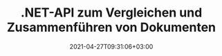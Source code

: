 ---
############################# Static ############################
layout: "product"
date: 2021-04-27T09:31:06+03:00
draft: false

product: "Comparison"
product_tag: "comparison"
platform: ".NET"
platform_tag: "net"

############################# Head ############################
head_title: "C# .NET-Dokumentvergleichs-API | PDF, Word, Excel, Web und Text vergleichen und zusammenführen"
head_description: "C# .NET-Dokumentvergleichs-API. PDF Word DOC DOCX, Excel Spreadsheet, PPT, PPTX, HTML, EMLX MSG, VSDX, DXF DWG und Bilddateiformate vergleichen und zusammenführen."

############################# Header ############################
title: ".NET-API zum Vergleichen und Zusammenführen von Dokumenten"
description: "Entwickeln Sie .NET-Anwendungen mit der Dokumentvergleichs-API zum Vergleichen und Prüfen auf Unterschiede in Inhalt und Stil zwischen Dokumenten im gleichen Format."
button:
    enable: true
    icon: "fas fa-arrow-down"
    label: "Download kostenlose Testversion"
    link: "https://downloads.groupdocs.com/comparison/net"

############################# SubMenu ############################
submenu:
    enable: true
    
    left:
        img_alt: "GroupDocs.Comparison for .NET"
        image: "/border/groupdocs-comparison-net.svg"
        product: "GroupDocs.Comparison"
        platform: ".NET"

    middle:
        button:
            # button loop
            - link: "#overview"
              text: "Überblick"

            # button loop
            - link: "#features"
              text: "Merkmale"

            # button loop
            - link: "#support"
              text: "Support"

            # button loop
            - link: "https://products.groupdocs.app/comparison"
              text: "Live Demo"

            # button loop
            - link: "https://purchase.groupdocs.com/pricing/comparison/net"
              text: "Preisgestaltung"

    right:
        link_download: "https://downloads.groupdocs.com/comparison"
        link_learn: "https://docs.groupdocs.com/comparison/net/"
        link_buy: "https://purchase.groupdocs.com"

############################# Überblick ############################
overview:
    enable: true
    content: |
      GroupDocs.Comparison für .NET API ist eine schnelle und zuverlässige Lösung zum Erstellen von Unterschiedsprüfungsanwendungen zwischen Dokumenten desselben Formats in C#, ASP.NET oder anderen .NET-bezogenen Technologien. Die .NET-Vergleichsbibliothek unterstützt die Überprüfung von Unterschieden sowohl im Inhalt als auch im Textstil gängiger Bild- und Dokumentformate wie PDF, HTML, Outlook-E-Mail, Microsoft Office Word-Dokumente, Excel-Tabellen, PowerPoint-Präsentationen, OneNote, Visio-Diagramme, Text und Bilder. Der Vergleich kann durchgeführt werden, um Inhaltsänderungen für Wörter, Absätze und Zeichen zu erkennen und gleichzeitig ein Vergleichsdokument bereitzustellen, das eine Zusammenfassung der Unterschiede auflistet. GroupDocs.Comparison für die .NET-API kann auf einfache Weise grundlegende Informationen aus Quelldokumenten extrahieren. Es kann auch einfache, passwortgeschützte sowie verschlüsselte Dokumente per Datei oder Stream abrufen, vergleichen und speichern.
        
      GroupDocs.Comparison für .NET kann verwendet werden, um Anwendungen in jeder Entwicklungsumgebung zu entwickeln, die auf die .NET-Plattform abzielt. Es ist mit allen .NET-basierten Sprachen kompatibel und unterstützt gängige Betriebssysteme (Windows, Linux, MacOS), auf denen Mono- oder .NET-Frameworks (einschließlich .NET Core) installiert werden können.

    tabs:
      enable: true
      
      ## TAB ONE ##
      tab_one:
        description: |
          Nachfolgend finden Sie eine Übersicht über GroupDocs.Comparison für .NET:
      
        right:
          enable: true
          icon: "fab fa-html5"
          title: "Überblick"
          content: |
            * Dokumentenvergleich
            * Vergleich von HTML-Dateien
            * PDF-Vergleich
            * Diagrammvergleich
            * Dateiinhalt vergleichen
            * Textstil vergleichens
      
      ## TAB TWO ##
      tab_two:
        description: |
          GroupDocs.Comparison für .NET unterstützt alle gängigen [Dokumentdateiformate](https://docs.groupdocs.com/comparison/net/supported-document-formats/) einschließlich: Microsoft Office, PDF, Bilder und viele andere.

        left:
          enable: true
          table:
            # table loop
            - title: "Microsoft Office"
              content: |
                * **Word:** DOC, DOCX, DOCM, DOT, DOTX, DOTM, RTF, TXT
                * **Excel:** XLS, XLSX, XLSM, XLSB, XLTM, XLT, XLTM, XLTX, XLAM, SXC, SpreadsheetML
                * **PowerPoint:** PPT, PPTX, PPS, PPSX, PPSM, POT, POTM, POTX, PPTM
                * **Visio:** VSD, VDX, VSS, VSSX, VSX, VST, VSTX, VTX, VSDX, VDW, VSTM, VSSM, VSDM
                * **Outlook:** MSG, EML, EMLX, PST, OST
                * **OneNote:** ONE

        right:
          enable: true
          table:
            # table loop
            - title: "Andere Formate"
              content: |
                * **Programmiersprachen**: CS, Java, CPP, JS, PY, RB, PL, ASM, GROOVY, JSON, ActionScript, PHP, SQL, LOG, DIFF, LESS, SCALA
                * **OpenDocument**: ODT, OTT, ODS, ODP, OTP
                * **Tragbar**: PDF, MOBI
                * **AutoCAD**: DXF, DWG
                * **E-Mail**: EML, EMLX, MSG
                * **Bilder**: JPEG, BMP, PNG, GIF, DCM, DICOM, DjVu
                * **Web**: HTM, HTML, MHTML
                * **Text**: TXT

      ## TAB THREE ##
      tab_three:
        description: |
          GroupDocs.Comparison for .NET unterstützt das Folgen Betriebssysteme, Frameworks & Paket-Managers:
        
        left:
          enable: true
          table:
            # table loop
            - icon: "fab fa-windows"
              title: "Betriebssysteme"
              content: |
                * Windows Desktop
                * Windows Server
                * Windows Azure
                * Linux
                * MacOS

            # table loop
            - icon: "fas fa-code"
              title: "Unterstützte Frameworks"
              content: |
                * .NET Framework 2.0 oder höher
                * Mono Framework 1.2 oder höher
                * .NET-Standard 2.0
                * .NET Core 2.0

        right:
          enable: true
          table:
            # table loop
            - icon: "fas fa-box"
              title: "Paket-Manager"
              content: |
                * NuGet

            # table loop
            - icon: "fas fa-tools"
              title: "Entwicklungsumgebungen"
              content: |
                * Microsoft Visual Studio
                * Xamarin.Android
                * Xamarin.IOS
                * Xamarin.Mac
                * MonoDevelop

############################# Merkmale ############################
features:
    enable: true
    title: "GroupDocs.Comparison für .NET-Merkmale"

    feature:
      # feature loop
      - icon: "fas fa-copy"
        content: "Identifizieren Sie Unterschiede in Inhalt und Schriftstilen"

      # feature loop
      - icon: "fas fa-eye"
        content: "Speichern Sie einen zusammenfassenden Bericht aller Unterschiede, die nach dem Dateivergleich gefunden wurden"

      # feature loop
      - icon: "fas fa-bolt"
        content: "Wenden Sie Änderungen nach der Analyse der Unterschiede an oder verwerfen Sie sie und exportieren Sie die resultierende Datei"
      
      # feature loop
      - icon: "fas fa-file-powerpoint"
        content: "Unterstützung für die Microsoft Word-Funktion „Änderungen nachverfolgen“ beim Vergleichen von Word-Dateien"

      # feature loop
      - icon: "fas fa-code"
        content: "Erkennen Sie eindeutig Änderungen, die von jedem zu vergleichenden Dokument stammen"

      # feature loop
      - icon: "fas fa-cloud"
        content: "Lesen und Senden von Dokumenten über Streams"

      # feature loop
      - icon: "fas fa-remove-format"
        content: "Metered Licensing – Abrechnung nach API-Nutzung"

      # feature loop
      - icon: "fas fa-comment-slash"
        content: "Vergleichen Sie mehrere Quelldokumente mit einem einzigen Zieldokument"

      # feature loop
      - icon: "fas fa-location-arrow"
        content: "Vergleichen Sie bestimmte Seiten von Word-Dateien miteinander – Akzeptieren oder verwerfen Sie alle Änderungen in einem einzigen Word-Dokument"

      # feature loop
      - icon: "fas fa-border-all"
        content: "Führen Sie bis zu 3 Word-Dokumente zusammen und vergleichen Sie Formeln, die in Word-Dateien verwendet werden"

      # feature loop
      - icon: "fas fa-wrench"
        content: "Holen Sie sich Informationen über Dokumente aus filePath"

      # feature loop
      - icon: "fas fa-columns"
        content: "HTML-Vergleichsergebnis als Bilder speichern"

      # feature loop
      - icon: "fas fa-file-word"
        content: "Option zum Ein- oder Ausblenden gelöschter Inhalte"

      # feature loop
      - icon: "fas fa-envelope"
        content: "Option zum Ein- oder Ausschalten des Stilvergleichs von Dokumenten"

      # feature loop
      - icon: "fas fa-print"
        content: "Geben Sie Zeichenfolgen an, um eingefügte, gelöschte und Stiländerungselemente im Vergleichsdokument zu markieren"

      # feature loop
      - icon: "fas fa-file-archive"
        content: "Geben Sie Worttrennzeichen und Schriftfarbe an, um verglichenen Text zu stilisieren"

      # feature loop
      - icon: "fas fa-lock"
        content: "Berechnen Sie die korrekten Koordinaten von Änderungen in PDF-, Word-, PowerPoint-Folien und Diagrammen"

      # feature loop
      - icon: "fas fa-file-code"
        content: "Vergleichen Sie passwortgeschützte Dateien"
      
      # feature loop
      - icon: "fas fa-fill-drip"
        content: "Vergleichen Sie Diagrammtitel in Tabellenkalkulationen – Generieren Sie ein Diagramm in den resultierenden Zellendateien"

      # feature loop
      - icon: "fas fa-file-excel"
        content: "Auto-Formen in der resultierenden Datei des Cells-Dokuments automatisch skalieren"

      # feature loop
      - icon: "fas fa-heading"
        content: "Greifen Sie auf die detaillierte Zusammenfassungsseite zu, um Änderungen zwischen Quell- und Zieldokumentdateien zu erkennen"

      # feature loop
      - icon: "fas fa-project-diagram"
        content: "Vergleichen Sie die gängigsten Programmier- und Skriptsprachendateien"

      # feature loop
      - icon: "fas fa-cube"
        content: "Vergleichen Sie mehrere (mehr als zwei) PDF-, Word-, Excel-, Diagramm-, E-Mail-, Text- und OneNote-Dokumente"

      # feature loop
      - icon: "fab fa-uncharted"
        content: "Vergleichen Sie Kopf- und Fußzeile der unterstützten Dateiformate"

      # feature loop
      - icon: "fab fa-uncharted"
        content: "Vergleichen Sie Lesezeichen, Variablen und benutzerdefinierte Eigenschaften von Word-Dokumentformaten"

    more_feature:
      # more_feature_loop
      - title: "Vergleichen Sie Dokumente einfach mit der .NET-API"
        content: |
          GroupDocs.Comparison für .NET API bietet Ihnen eine einfache und effiziente Möglichkeit, Ihre Dateien zu vergleichen. Nachfolgend ein Beispiel, das zeigt, wie man zwei DOCX-Dokumente mit C# vergleicht:

          ```cs
          string source = @"source.docx";
          string target = @"target.docx";
          Comparer comparer = new Comparer();
          // Vergleichen Sie zwei Dokumente
          ICompareResult result = comparer.Compare(source, target, new ComparisonSettings());
          ```
      # more_feature_loop
      - title: "Wählen Sie Detailebene für den Vergleich"
        content: "Mit GroupDocs.Comparison für .NET können Sie festlegen, in welchem Umfang die Dokumente verglichen werden sollen. Sie können zwischen niedrig (Text wortweise mit Genauigkeit für Bildraster = 50 vergleichen), mittel (Text zeichenweise mit Genauigkeit für Bildraster = 100 vergleichen) oder hoch (Text zeichenweise mit Genauigkeit für Bildraster vergleichen =) wählen 150)."

      # more_feature_loop
      - title: "Unterstützung für den Vergleich von Textstilen"
        content: |
          GroupDocs.Comparison für .NET bietet Funktionen zum Vergleichen von Textstilen.

          Während Wörter und Zeichen von Dokumenten verglichen werden, können Schriftname, Schriftgröße, Schriftfarbe, Schriftstil (fett, kursiv, unterstrichen, Kapitälchen, Hyperlink) und Unterstreichungsfarbe (falls zutreffend) verglichen werden, um Unterschiede zu finden.

          Beim Vergleichen von Absätzen können Sie Stile wie Absatzausrichtung, Einzug (linker Einzug, rechter Einzug), Absatzabstand (Abstand danach, Abstand davor), Erstzeileneinzug und Zeilenabstand vergleichen.

          GroupDocs.Comparison für .NET unterstützt gegebenenfalls auch den Vergleich anderer Abschnitte einer Seite, z. B. Fußzeilenabstand, Seitenhöhe und -ausrichtung, Ränder (links, rechts, oben und unten), Rahmenlinienbreite und Rahmenfarbe.

############################# Support ############################
support:
    enable: true

############################# Solutions ############################
solutions:
    enable: true
    title: "GroupDocs.Comparison bietet APIs zum Anzeigen von Dokumenten für andere beliebte Entwicklungsumgebungen"

    solution:
        # solution loop
        - img_alt: "GroupDocs.Comparison for Java"
          image: "/border/groupdocs-comparison-java.svg"
          product: "GroupDocs.Comparison"
          platform: "Java"
          link: "/comparison/java/"

############################# Back to top ###############################
back_to_top:
  enable: true
---